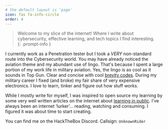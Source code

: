 ```yaml
---
# the default layout is 'page'
icon: fas fa-info-circle
order: 4
---
```


> Welcome to my slice of the internet! Where I write about cybersecurity, effective learning, and tech topics I find interesting.  
{: .prompt-info }
  
I currently work as a Penetration tester but I took a *VERY* non-standard route into the Cybersecurity world. You may have already noticed the aviation theme and my abundant use of lingo. That's because I spent a large portion of my work life in military aviation. Yes, the lingo is as cool as it sounds in Top Gun. Clear and concise with cool [brevity codes](https://en.wikipedia.org/wiki/Multiservice_tactical_brevity_code). During my military career I fixed (and broke) my fair share of very expensive electronics. I love to learn, tinker and figure out how stuff works. 
    
While I mostly write for myself, I was inspired to open source my learning by some very well written articles on the internet about [learning in public](https://www.swyx.io/learn-in-public). I’ve always been an internet ‘lurker’… reading, watching and consuming. I figured it was about time to start creating.  

You can find me on the HackTheBox Discord. Callsign: `UnknownRider`
